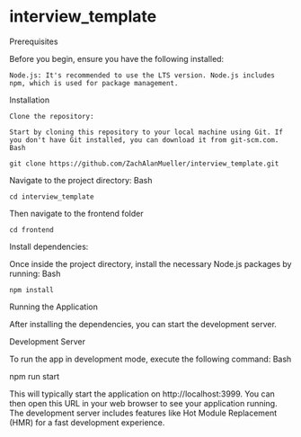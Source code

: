 # interview_template

Prerequisites

Before you begin, ensure you have the following installed:

    Node.js: It's recommended to use the LTS version. Node.js includes npm, which is used for package management.

Installation

    Clone the repository:

    Start by cloning this repository to your local machine using Git. If you don't have Git installed, you can download it from git-scm.com.
    Bash

    git clone https://github.com/ZachAlanMueller/interview_template.git

Navigate to the project directory: Bash

    cd interview_template

Then navigate to the frontend folder

    cd frontend

Install dependencies:

Once inside the project directory, install the necessary Node.js packages by running: Bash

    npm install

Running the Application

After installing the dependencies, you can start the development server.

Development Server

To run the app in development mode, execute the following command: Bash

npm run start

This will typically start the application on http://localhost:3999. You can then open this URL in your web browser to see your application running.
The development server includes features like Hot Module Replacement (HMR) for a fast development experience.
